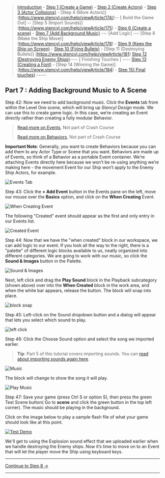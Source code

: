 > [Introduction](https://www.stencyl.com/help/view/crash-course-invaders-1/) - [Step 1 (Create a Game)](https://www.stencyl.com/help/viewArticle/170) - [Step 2  (Create Actors)](https://www.stencyl.com/help/viewArticle/171) - [Step 3
(Actor Collisions)](https://www.stencyl.com/help/viewArticle/172/) - [Step 4 (More Actors)]
(https://www.stencyl.com/help/viewArticle/174/)-- [ Build the Game Out] -- [Step 5 (Import Sounds)]
(https://www.stencyl.com/help/viewArticle/175) - [Step 6 (Create a scene)](https://www.stencyl.com/help/viewArticle/176) - [Step 7
(Add Background Music)](https://www.stencyl.com/help/viewArticle/177) --- [Add Logic] --- [Step 8 (Make the Ship Move)]
(https://www.stencyl.com/help/viewArticle/178) - [ Step 9 (Keep the Ship on Screen)](https://www.stencyl.com/help/viewArticle/179) -
[ Step 10 (Firing Bullets)](https://www.stencyl.com/help/viewArticle/180) - [Step 11 (Destroying Bullets)]
(https://www.stencyl.com/help/viewArticle/181) [Step 12 (Destroying Enemy Ships)](https://www.stencyl.com/help/viewArticle/182)---- [
Finishing Touches ] ---- [ Step 13 (Creating a Font)](https://www.stencyl.com/help/viewArticle/183) - [Step 14 (Winning the Game)]
(https://www.stencyl.com/help/viewArticle/184) - [Step 15( Final touches)](https://www.stencyl.com/help/viewArticle/185) -----

## Part 7 : Adding Background Music to A Scene

Step 42: Now we need to add background music. Click the **Events** tab from within the Level One scene, which will bring up *Stencyl Design*
mode. We can use this to create game logic. In this case, we’re creating an Event directly rather than creating a fully modular Behavior.

> [Read more on Events](https://www.stencyl.com/help/view/events-reference/), Not part of Crash Course
> 
> [Read more on Behaviors](https://www.stencyl.com/help/view/working-with-behaviors/), Not part of Crash Course

**Important Note**: Generally, you want to create Behaviors because you can add them to any Actor Type or Scene that you want. Behaviors are made up of Events, so think of a Behavior as a portable Event container. We’re attaching Events directly here because we won’t be re-using anything we’re making here - the movement Event for our Ship won’t apply to the Enemy Ship Actors, for example.

![ Events Tab](https://static.stencyl.com/pedia2/ch1/cc2/image86.png)

Step 43: Click the **+ Add Event** button in the Events pane on the left, move our mouse over the **Basics** option, and click on the **When Creating** Event.

![When Creating Event](https://static.stencyl.com/pedia2/ch1/cc2/image04.png)

The following "Created" event should appear as the first and only entry in our Events list.

![Created Event](https://static.stencyl.com/pedia2/ch1/cc2/image70.png)

Step 44: Now that we have the "when created" block in our workspace, we can add logic to our event. If you look all the way to the right, there is a "palette" of different logic blocks available to us, neatly organized into different categories. We are going to work with our music, so click the **Sound & Images** button in the Palette.

![Sound & Images](https://static.stencyl.com/help/images/CC2_image79.png)

Next, left click and drag the **Play Sound** block in the Playback subcategory (shown above) over into the **When Created** block in the work area, and when the white bar appears, release the button. The block will snap into place.

![block snap](https://static.stencyl.com/pedia2/ch1/cc2/image97.png)

Step 45: Left-click on the Sound dropdown button and a dialog will appear that lets you select which sound to play.

![left click](https://static.stencyl.com/pedia2/ch1/cc2/image16.png)

Step 46: Click the Choose Sound option and select the song we imported earlier.

> **Tip**: Part 5 of this tutorial covers importing sounds. You can [read about importing sounds again here](https://www.stencyl.com/help/viewArticle/175).

![Music](https://static.stencyl.com/pedia2/ch1/cc2/image69.png)

The block will change to show the song it will play.

![Play Music](https://static.stencyl.com/pedia2/ch1/cc2/image91.png)

Step 47: Save your game (press Ctrl S or option S), then press the green Test Scene button( Go to **scene** and click the green button in the top left corner). The music should be playing in the background.

Click on the image below to play a sample flash file of what your game should look like at this point.

<a href="https://static.stencyl.com/pedia2/ch1/cc2/no-movement.swf">![Test Demo](https://static.stencyl.com/pedia2/playitnow.png)</a>

We'll get to using the Explosion sound effect that we uploaded earlier when we handle destroying the Enemy ships. Now it’s time to move on to an Event that will let the player move the Ship using keyboard keys.

***

<a role="button" class="btn btn-primary btn-lg action-button2" href="https://www.stencyl.com/help/viewArticle/178">Continue to Step 8 &rarr;</a>

*** 
